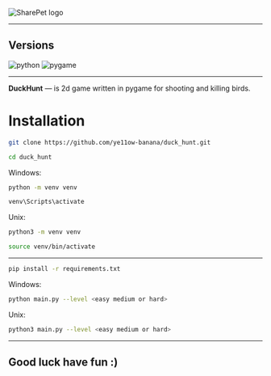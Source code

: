 ![SharePet logo](https://fs-prod-cdn.nintendo-europe.com/media/images/10_share_images/games_15/virtual_console_wii_u_7/SI_WiiUVC_DuckHunt_image1600w.jpg)

---

## Versions

![python](https://img.shields.io/badge/python-v3.11.2-orange) ![pygame](https://img.shields.io/badge/pygame-v2.1.3-orange)

---

**DuckHunt** — is 2d game written in pygame for shooting and killing birds.

# Installation

```sh
git clone https://github.com/ye11ow-banana/duck_hunt.git
```
```sh
cd duck_hunt
```
Windows:
```sh
python -m venv venv
```
```sh
venv\Scripts\activate
```
Unix:
```sh
python3 -m venv venv
```
```sh
source venv/bin/activate
```
---
```sh
pip install -r requirements.txt
```
Windows:
```sh
python main.py --level <easy medium or hard>
```
Unix:
```sh
python3 main.py --level <easy medium or hard>
```
---

## Good luck have fun :)
